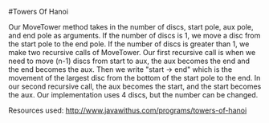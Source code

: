 #Towers Of Hanoi

Our MoveTower method takes in the number of discs, start pole, aux pole, and end pole as arguments. If the number of discs is 1, we move a disc from the start pole to the end pole.
If the number of discs is greater than 1, we make two recursive calls of MoveTower. 
Our first recursive call is when we need to move (n-1) discs from start to aux, the aux becomes the end and the end becomes the aux.
Then we write "start -> end" which is the movement of the largest disc from the bottom of the start pole to the end.
In our second recursive call, the aux becomes the start, and the start becomes the aux.
Our implementation uses 4 discs, but the number can be changed.


Resources used: 
http://www.javawithus.com/programs/towers-of-hanoi